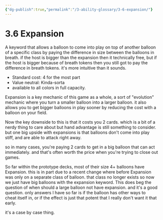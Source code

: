```yaml
---
{"dg-publish":true,"permalink":"/3-ability-glossary/3-6-expansion/"}
---
```


# 3.6 Expansion

A keyword that allows a balloon to come into play on top of another balloon of a specific class by paying the difference in size between the balloons in breath. if the host is bigger than the expansion then it technically free, but if the host is bigger because of breath tokens then you still got to pay the difference in breath tokens. it's more intuitive than it sounds.

- Standard cost: 4 for the most part
- Value neutral: Kinda-sorta
- available to all colors in full capacity.
 
Expansion is a key mechanic of this game as a whole, a sort of "evolution" mechanic where you turn a smaller balloon into a larger balloon. it also allows you to get bigger balloons in play sooner by reducing the cost with a balloon on your field.

Now the key downside to this is that it costs you 2 cards. which is a bit of a nerdy thing to care about but hand advantage is still something to consider. but one big upside with expansions is that balloons don't come into play stiff, and are able to attack right away.

so in many cases, you're paying 2 cards to get in a big balloon that can act immediately. and that's often worth the price when you're trying to close out games.

So far within the prototype decks, most of their size 4+ balloons have Expansion. this is in part due to a recent change where before Expansion was only on a separate class of balloon. that class no longer exists so now we just have big balloons with the expansion keyword. This does beg the question of when should a large balloon not have expansion. and it's a good question. only answers I have so far is if the balloon has other ways to cheat itself in, or if the effect is just that potent that I really don't want it that early.

it's a case by case thing.

